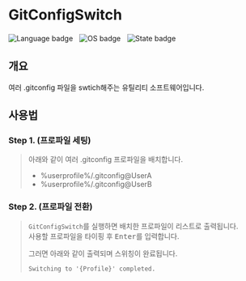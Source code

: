 # GitConfigSwitch
![Language badge](https://i.imgur.com/LUHwEU7.png)ㅤ![OS badge](https://i.imgur.com/MbF1zsp.png)ㅤ![State badge](https://imgur.com/G4YiiaG.png)

## 개요
여러 .gitconfig 파일을 swtich해주는 유틸리티 소프트웨어입니다.

## 사용법
### Step 1. (프로파일 세팅)
> 아래와 같이 여러 .gitconfig 프로파일을 배치합니다.
> - %userprofile%/.gitconfig@UserA
> - %userprofile%/.gitconfig@UserB

### Step 2. (프로파일 전환)
> `GitConfigSwitch`를 실행하면 배치한 프로파일이 리스트로 출력됩니다.   
> 사용할 프로파일을 타이핑 후 <kbd>Enter</kbd>를 입력합니다.
>  
>  그러면 아래와 같이 출력되며 스위칭이 완료됩니다.
>  ```
>  Switching to '{Profile}' completed.
>  ```
